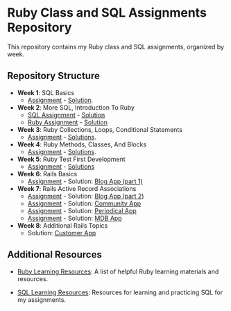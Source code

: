 # Ruby Class and SQL Assignments Repository

This repository contains my Ruby class and SQL assignments, organized by week.

## Repository Structure

- **Week 1**: SQL Basics
  - [Assignment](ruby/week-01/assignment.txt) - [Solution](ruby/week-01/solutions.sql).
- **Week 2**: More SQL, Introduction To Ruby
  - [SQL Assignment](ruby/week-02/sql/assignment.txt) - [Solution](ruby/week-02/sql/solutions.sql)
  - [Ruby Assignment](ruby/week-02/ruby/assignment.md) - [Solution](ruby/week-02/ruby/solution.rb)
- **Week 3**: Ruby Collections, Loops, Conditional Statements
  - [Assignment](ruby/week-03/assignment.md) - [Solutions](ruby/week-03/solutions).
- **Week 4**: Ruby Methods, Classes, And Blocks
  - [Assignment](ruby/week-04/assignment.md) - [Solutions](ruby/week-04/solutions).
- **Week 5**: Ruby Test First Development
  - [Assignment](ruby/week-05/README.md) - [Solutions](ruby/week-05)
- **Week 6**: Rails Basics
  - [Assignment](rails/section-03/blog/README.md) - Solution: [Blog App (part 1)](rails/section-03/blog)
- **Week 7**: Rails Active Record Associations
  - [Assignment](rails/section-03/blog/README.md) - Solution: [Blog App (part 2)](rails/section-03/blog)
  - [Assignment](rails/section-03/community/README.md) - Solution: [Community App](rails/section-03/community)
  - [Assignment](rails/section-03/periodical/README.md) - Solution: [Periodical App](rails/section-03/periodical)
  - [Assignment](rails/section-03/mdb/README.md) - Solution: [MDB App](rails/section-03/mdb)
- **Week 8**: Additional Rails Topics
  - Solution: [Customer App](rails/section-04/customer)

## Additional Resources

- [Ruby Learning Resources](./ruby-resources.md): A list of helpful Ruby learning materials and resources.

- [SQL Learning Resources](./sql-resources.md): Resources for learning and practicing SQL for my assignments.
